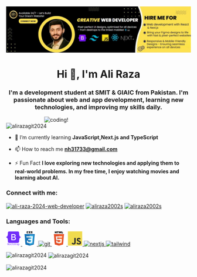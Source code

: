 ![logo](Banner.png)
<h1 align="center">Hi 👋, I'm Ali Raza</h1>
<h3 align="center">I'm a development student at SMIT & GIAIC from Pakistan. I'm passionate about web and app development, learning new technologies, and improving my skills daily.</h3>

<img align="right" alt="coding!" width="400" src="https://cdn.dribbble.com/users/1162077/screenshots/3848914/programmer.gif">

<p align="left"> <img src="https://komarev.com/ghpvc/?username=alirazagit2024&label=Profile%20views&color=0e75b6&style=flat" alt="alirazagit2024" /> </p>

- 🌱 I’m currently learning **JavaScript,Next.js and TypeScript**

- 📫 How to reach me **nh31733@gmail.com**

- ⚡ Fun Fact **I love exploring new technologies and applying them to real-world problems. In my free time, I enjoy watching movies and learning about AI.**

<h3 align="left">Connect with me:</h3>
<p align="left">
<a href="https://linkedin.com/in/ali-raza-2024-web-developer" target="blank"><img align="center" src="https://raw.githubusercontent.com/rahuldkjain/github-profile-readme-generator/master/src/images/icons/Social/linked-in-alt.svg" alt="ali-raza-2024-web-developer" height="30" width="40" /></a>
<a href="https://fb.com/aliraza2002s" target="blank"><img align="center" src="https://raw.githubusercontent.com/rahuldkjain/github-profile-readme-generator/master/src/images/icons/Social/facebook.svg" alt="aliraza2002s" height="30" width="40" /></a>
<a href="https://instagram.com/aliraza2002s" target="blank"><img align="center" src="https://raw.githubusercontent.com/rahuldkjain/github-profile-readme-generator/master/src/images/icons/Social/instagram.svg" alt="aliraza2002s" height="30" width="40" /></a>
</p>

<h3 align="left">Languages and Tools:</h3>
<p align="left"> <a href="https://getbootstrap.com" target="_blank" rel="noreferrer"> <img src="https://raw.githubusercontent.com/devicons/devicon/master/icons/bootstrap/bootstrap-plain-wordmark.svg" alt="bootstrap" width="40" height="40"/> </a> <a href="https://www.w3schools.com/css/" target="_blank" rel="noreferrer"> <img src="https://raw.githubusercontent.com/devicons/devicon/master/icons/css3/css3-original-wordmark.svg" alt="css3" width="40" height="40"/> </a> <a href="https://git-scm.com/" target="_blank" rel="noreferrer"> <img src="https://www.vectorlogo.zone/logos/git-scm/git-scm-icon.svg" alt="git" width="40" height="40"/> </a> <a href="https://www.w3.org/html/" target="_blank" rel="noreferrer"> <img src="https://raw.githubusercontent.com/devicons/devicon/master/icons/html5/html5-original-wordmark.svg" alt="html5" width="40" height="40"/> </a> <a href="https://developer.mozilla.org/en-US/docs/Web/JavaScript" target="_blank" rel="noreferrer"> <img src="https://raw.githubusercontent.com/devicons/devicon/master/icons/javascript/javascript-original.svg" alt="javascript" width="40" height="40"/> </a> <a href="https://nextjs.org/" target="_blank" rel="noreferrer"> <img src="https://cdn.worldvectorlogo.com/logos/nextjs-2.svg" alt="nextjs" width="40" height="40"/> </a> <a href="https://tailwindcss.com/" target="_blank" rel="noreferrer"> <img src="https://www.vectorlogo.zone/logos/tailwindcss/tailwindcss-icon.svg" alt="tailwind" width="40" height="40"/> </a> </p>

<p><img align="left" src="https://github-readme-stats.vercel.app/api/top-langs?username=alirazagit2024&show_icons=true&locale=en&layout=compact" alt="alirazagit2024" /></p>

<p>&nbsp;<img align="center" src="https://github-readme-stats.vercel.app/api?username=alirazagit2024&show_icons=true&locale=en" alt="alirazagit2024" /></p>

<p><img align="center" src="https://github-readme-streak-stats.herokuapp.com/?user=alirazagit2024&" alt="alirazagit2024" /></p>
